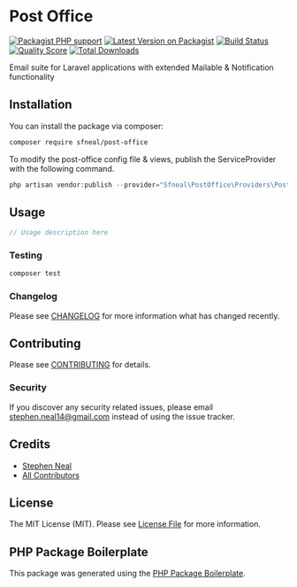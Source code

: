 # Post Office

[![Packagist PHP support](https://img.shields.io/packagist/php-v/sfneal/post-office)](https://packagist.org/packages/sfneal/post-office)
[![Latest Version on Packagist](https://img.shields.io/packagist/v/sfneal/post-office.svg?style=flat-square)](https://packagist.org/packages/sfneal/post-office)
[![Build Status](https://travis-ci.com/sfneal/post-office.svg?branch=master&style=flat-square)](https://travis-ci.com/sfneal/post-office)
[![Quality Score](https://img.shields.io/scrutinizer/g/sfneal/post-office.svg?style=flat-square)](https://scrutinizer-ci.com/g/sfneal/post-office)
[![Total Downloads](https://img.shields.io/packagist/dt/sfneal/post-office.svg?style=flat-square)](https://packagist.org/packages/sfneal/post-office)

Email suite for Laravel applications with extended Mailable & Notification functionality



## Installation

You can install the package via composer:

```bash
composer require sfneal/post-office
```

To modify the post-office config file & views, publish the ServiceProvider with the following command.

``` php
php artisan vendor:publish --provider="Sfneal\PostOffice\Providers\PostOfficeServiceProvider"
```

## Usage

``` php
// Usage description here
```

### Testing

``` bash
composer test
```

### Changelog

Please see [CHANGELOG](CHANGELOG.md) for more information what has changed recently.

## Contributing

Please see [CONTRIBUTING](CONTRIBUTING.md) for details.

### Security

If you discover any security related issues, please email stephen.neal14@gmail.com instead of using the issue tracker.

## Credits

- [Stephen Neal](https://github.com/sfneal)
- [All Contributors](../../contributors)

## License

The MIT License (MIT). Please see [License File](LICENSE.md) for more information.

## PHP Package Boilerplate

This package was generated using the [PHP Package Boilerplate](https://laravelpackageboilerplate.com).
